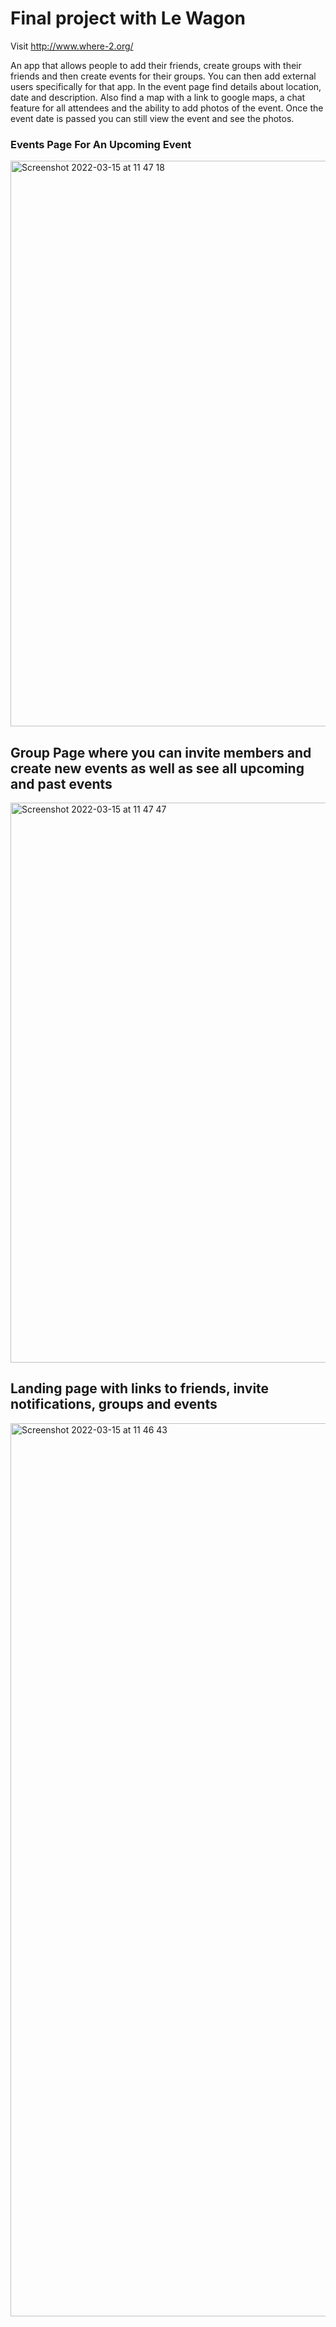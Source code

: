 # Final project with Le Wagon

Visit http://www.where-2.org/

An app that allows people to add their friends, create groups with their friends and then create events for their groups. You can then add external users specifically for that app. In the event page find details about location, date and description. Also find a map with a link to google maps, a chat feature for all attendees and the ability to add photos of the event. Once the event date is passed you can still view the event and see the photos. 


### Events Page For An Upcoming Event
<img width="905" alt="Screenshot 2022-03-15 at 11 47 18" src="https://user-images.githubusercontent.com/66831769/158371434-238eb0eb-ca6f-451e-90c3-6902b6630446.png">

## Group Page where you can invite members and create new events as well as see all upcoming and past events
<img width="896" alt="Screenshot 2022-03-15 at 11 47 47" src="https://user-images.githubusercontent.com/66831769/158371532-edbd46a2-9488-459e-bfef-c9ce08dde773.png">

## Landing page with links to friends, invite notifications, groups and events
<img width="1429" alt="Screenshot 2022-03-15 at 11 46 43" src="https://user-images.githubusercontent.com/66831769/158371357-aeabc75d-8995-409a-a706-45fef200b7c8.png">


